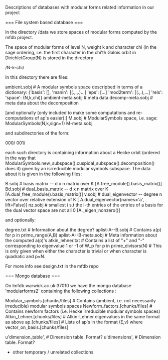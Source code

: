 Descriptions of databases with modular forms related information in our project 

=== File system based database ===

In the directory /data we store spaces of modular forms computed by the mfdb project.

The space of modular forms of level N, weight k and character chi (in the sage ordering, i.e. the first character in the chi'th Galois orbit in DirichletGroup(N) is stored in the directory

/N-k-chi/

In this directory there are files:  

ambient.sobj            # A modular symbols space descripbed in terms of a dictionary: 
                          {'basis':  [], 
                           'manin': [(.,.,.)...]
                           'eps':   [...]
                           'mod2term': [(.,.),...]
                           'rels': 
                           'space': (N,k,chi)}
ambient-meta.sobj       # meta data 
decomp-meta.sobj        # meta data about the decomposition 

[and optionally (only included to make some computations and re-computations of ap's easier):]
M.sobj                  # ModularSymbols space, i.e. sage: ModularSymbols(N,k,sign=1) 
M-meta.sobj

and subdirectories of the form:

000/
001/

each such directory is containing information about a Hecke orbit (ordered in the way that ModularSymbols.new_subspace().cuspidal_subspace().decomposition()  does it) given by an isrreducible modular symbols subspace. The data about it is given in the following files: 

B.sobj                          # basis matrix      -- d x n matrix over K [A.free_module().basis_matrix()]
Bd.sobj                         # dual_basis_matrix -- d x n matrix over K [A.dual_free_module().basis_matrix()]
v.sobj                          # dual_eigenvector -- degree n vector over relative extension of K [ A.dual_eigenvector(names='a', lift=False)]
nz.sobj                         # smallest i s.t the i-th entries of the entries of a basis for the dual vector space are not all 0 [A._eigen_nonzero()]


and optionally:

degree.txt                      # Information about the degree? 
aplist-A--B.sobj                # Contains a(p) for p in prime_range(A,B)
aplist-A--B-meta.sobj           # Meta information about the computed a(p)'s
atkin_lehner.txt                # Contains a list of "+" and "-" corresponding to eigenvalue 1 or -1 of W_p for p in prime_divisors(N)
                                # This is only given when either the character is trivial or when character is quadratic and p=N.

For more info see design.txt in the mfdb repo

=== Mongo database === 

On lmfdb.warwick.ac.uk:37010 we have the mongo database 'modularforms2' containing the following collections : 

Modular_symbols.[chunks/files]   # Contains  (ambient, i.e. not necessarily irreducible) modular symbols spaces
Newform_factors.[chunks/files]   # Contains newform factors (i.e. Hecke irreducible modular symbols spaces)
Atkin_Lehner.[chunks/files]      # Atkin-Lehner eigenvalues in the same format as above
ap.[chunks/files]                # Lists of ap's in the format (E,v) where 
vector_on_basis.[chunks/files]

 u'dimension_table',            # Dimension table. Format? 
 u'dimensions',                 # Dimension table. Format? 


+ other temporary / unrelated collections 



